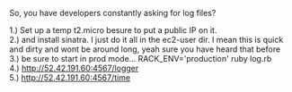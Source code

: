 So, you have developers constantly asking for log files? <br>

1.) Set up a temp t2.micro besure to put a public IP on it. <br>
2.) and install sinatra. I just do it all in the ec2-user dir. I mean this is quick and dirty and wont be around long, yeah sure you have heard that before<br>
3.) be sure to start in prod mode... RACK_ENV='production' ruby log.rb <br>
4.) http://52.42.191.60:4567/logger <br>
5.) http://52.42.191.60:4567/time   <br>
